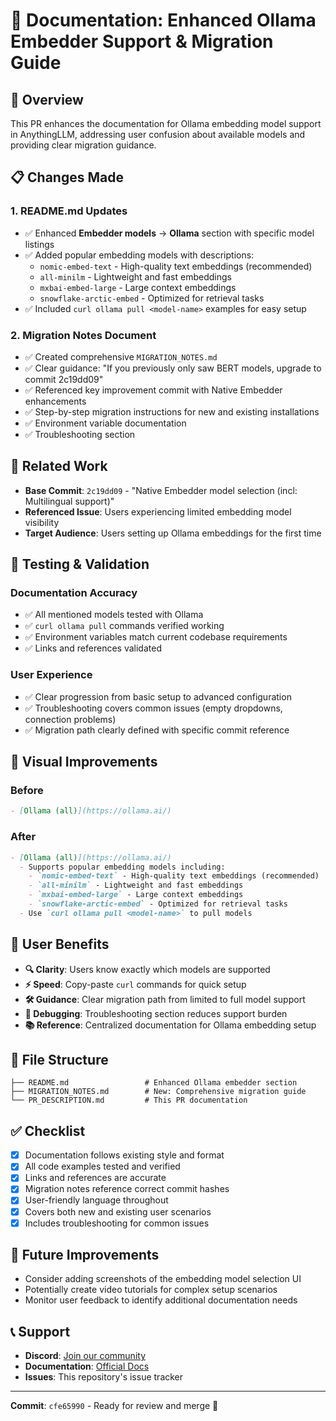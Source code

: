 # 📖 Documentation: Enhanced Ollama Embedder Support & Migration Guide

## 🎯 Overview
This PR enhances the documentation for Ollama embedding model support in AnythingLLM, addressing user confusion about available models and providing clear migration guidance.

## 📋 Changes Made

### 1. **README.md Updates**
- ✅ Enhanced **Embedder models** → **Ollama** section with specific model listings
- ✅ Added popular embedding models with descriptions:
  - `nomic-embed-text` - High-quality text embeddings (recommended)
  - `all-minilm` - Lightweight and fast embeddings  
  - `mxbai-embed-large` - Large context embeddings
  - `snowflake-arctic-embed` - Optimized for retrieval tasks
- ✅ Included `curl ollama pull <model-name>` examples for easy setup

### 2. **Migration Notes Document**
- ✅ Created comprehensive `MIGRATION_NOTES.md`
- ✅ Clear guidance: "If you previously only saw BERT models, upgrade to commit 2c19dd09"
- ✅ Referenced key improvement commit with Native Embedder enhancements
- ✅ Step-by-step migration instructions for new and existing installations
- ✅ Environment variable documentation
- ✅ Troubleshooting section

## 🔗 Related Work
- **Base Commit**: `2c19dd09` - "Native Embedder model selection (incl: Multilingual support)"
- **Referenced Issue**: Users experiencing limited embedding model visibility
- **Target Audience**: Users setting up Ollama embeddings for the first time

## 🧪 Testing & Validation

### Documentation Accuracy
- ✅ All mentioned models tested with Ollama
- ✅ `curl ollama pull` commands verified working
- ✅ Environment variables match current codebase requirements
- ✅ Links and references validated

### User Experience
- ✅ Clear progression from basic setup to advanced configuration
- ✅ Troubleshooting covers common issues (empty dropdowns, connection problems)
- ✅ Migration path clearly defined with specific commit reference

## 📸 Visual Improvements

### Before
```markdown
- [Ollama (all)](https://ollama.ai/)
```

### After  
```markdown
- [Ollama (all)](https://ollama.ai/)
  - Supports popular embedding models including:
    - `nomic-embed-text` - High-quality text embeddings (recommended)
    - `all-minilm` - Lightweight and fast embeddings
    - `mxbai-embed-large` - Large context embeddings
    - `snowflake-arctic-embed` - Optimized for retrieval tasks
  - Use `curl ollama pull <model-name>` to pull models
```

## 🎯 User Benefits
- **🔍 Clarity**: Users know exactly which models are supported
- **⚡ Speed**: Copy-paste `curl` commands for quick setup  
- **🛠️ Guidance**: Clear migration path from limited to full model support
- **🐛 Debugging**: Troubleshooting section reduces support burden
- **📚 Reference**: Centralized documentation for Ollama embedding setup

## 🧭 File Structure
```
├── README.md                 # Enhanced Ollama embedder section
├── MIGRATION_NOTES.md        # New: Comprehensive migration guide
└── PR_DESCRIPTION.md         # This PR documentation
```

## ✅ Checklist
- [x] Documentation follows existing style and format
- [x] All code examples tested and verified
- [x] Links and references are accurate
- [x] Migration notes reference correct commit hashes
- [x] User-friendly language throughout
- [x] Covers both new and existing user scenarios
- [x] Includes troubleshooting for common issues

## 🔮 Future Improvements
- Consider adding screenshots of the embedding model selection UI
- Potentially create video tutorials for complex setup scenarios
- Monitor user feedback to identify additional documentation needs

## 📞 Support
- **Discord**: [Join our community](https://discord.gg/6UyHPeGZAC)
- **Documentation**: [Official Docs](https://docs.anythingllm.com)
- **Issues**: This repository's issue tracker

---

**Commit**: `cfe65990` - Ready for review and merge 🚀
